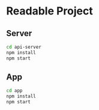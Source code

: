 # Readable Project

## Server

```sh
cd api-server
npm install
npm start
```

## App


```sh
cd app
npm install
npm start
```